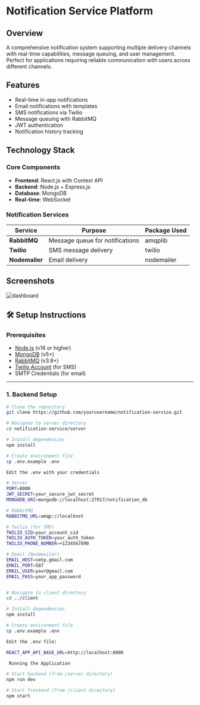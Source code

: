 # **Notification Service Platform**  

## **Overview**  
A comprehensive notification system supporting multiple delivery channels with real-time capabilities, message queuing, and user management. Perfect for applications requiring reliable communication with users across different channels.

## **Features**  
- Real-time in-app notifications  
- Email notifications with templates  
- SMS notifications via Twilio  
- Message queuing with RabbitMQ  
- JWT authentication  
- Notification history tracking  

## **Technology Stack**  

### **Core Components**  
- **Frontend**: React.js with Context API  
- **Backend**: Node.js + Express.js  
- **Database**: MongoDB  
- **Real-time**: WebSocket  

### **Notification Services**  
| Service       | Purpose                          | Package Used |  
|---------------|----------------------------------|--------------|  
| **RabbitMQ**  | Message queue for notifications  | amqplib      |  
| **Twilio**    | SMS message delivery             | twilio       |  
| **Nodemailer**| Email delivery                   | nodemailer   |  

## **Screenshots** ##
![dashboard](/notification-service/assets/sendingnotif.png)

## **🛠 Setup Instructions**

### **Prerequisites**
- [Node.js](https://nodejs.org/) (v16 or higher)
- [MongoDB](https://www.mongodb.com/) (v5+)
- [RabbitMQ](https://www.rabbitmq.com/) (v3.8+)
- [Twilio Account](https://www.twilio.com/) (for SMS)
- SMTP Credentials (for email)

---

### **1. Backend Setup**
```bash
# Clone the repository
git clone https://github.com/yourusername/notification-service.git

# Navigate to server directory
cd notification-service/server

# Install dependencies
npm install

# Create environment file
cp .env.example .env

Edit the .env with your credentials

# Server
PORT=8000
JWT_SECRET=your_secure_jwt_secret
MONGODB_URI=mongodb://localhost:27017/notification_db

# RabbitMQ
RABBITMQ_URL=amqp://localhost

# Twilio (for SMS)
TWILIO_SID=your_account_sid
TWILIO_AUTH_TOKEN=your_auth_token
TWILIO_PHONE_NUMBER=+1234567890

# Email (Nodemailer)
EMAIL_HOST=smtp.gmail.com
EMAIL_PORT=587
EMAIL_USER=your@gmail.com
EMAIL_PASS=your_app_password


# Navigate to client directory
cd ../client

# Install dependencies
npm install

# Create environment file
cp .env.example .env

Edit the .env file:

REACT_APP_API_BASE_URL=http://localhost:8000

 Running the Application

# Start backend (from /server directory)
npm run dev

# Start frontend (from /client directory)
npm start
